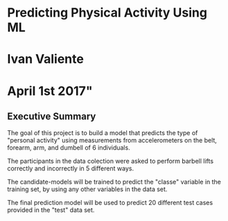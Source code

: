 
# Predicting Physical Activity Using ML

# Ivan Valiente

# April 1st 2017"


## Executive Summary

The goal of this project is to build a model that predicts the type of "personal activity" using measurements from accelerometers on the belt, forearm, arm, and dumbell of 6 individuals.

The participants in the data colection were asked to perform barbell lifts correctly and incorrectly in 5 
different ways.

The candidate-models will be trained to predict the "classe" variable in the training set, by using any other 
variables in the data set.

The final prediction model will be used to predict 20 different test cases provided in the "test" data set.
